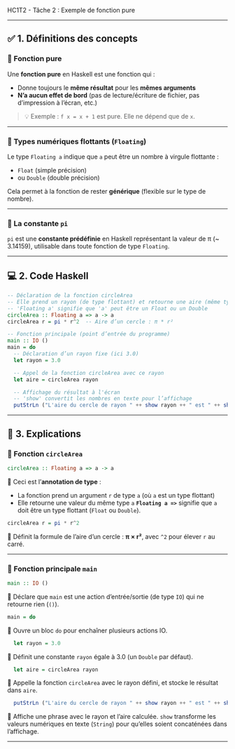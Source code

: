 HC1T2 - Tâche 2 : Exemple de fonction pure

---

## ✅ 1. Définitions des concepts

### 🔹 Fonction pure

Une **fonction pure** en Haskell est une fonction qui :

* Donne toujours le **même résultat** pour les **mêmes arguments**
* **N’a aucun effet de bord** (pas de lecture/écriture de fichier, pas d’impression à l’écran, etc.)

> 💡 Exemple : `f x = x + 1` est pure. Elle ne dépend que de `x`.

---

### 🔹 Types numériques flottants (`Floating`)

Le type `Floating a` indique que `a` peut être un nombre à virgule flottante :

* `Float` (simple précision)
* ou `Double` (double précision)

Cela permet à la fonction de rester **générique** (flexible sur le type de nombre).

---

### 🔹 La constante `pi`

`pi` est une **constante prédéfinie** en Haskell représentant la valeur de π (\~ 3.14159), utilisable dans toute fonction de type `Floating`.

---

## 💻 2. Code Haskell

```haskell
-- Déclaration de la fonction circleArea
-- Elle prend un rayon (de type flottant) et retourne une aire (même type)
-- 'Floating a' signifie que 'a' peut être un Float ou un Double
circleArea :: Floating a => a -> a
circleArea r = pi * r^2  -- Aire d’un cercle : π * r²

-- Fonction principale (point d’entrée du programme)
main :: IO ()
main = do
  -- Déclaration d’un rayon fixe (ici 3.0)
  let rayon = 3.0

  -- Appel de la fonction circleArea avec ce rayon
  let aire = circleArea rayon

  -- Affichage du résultat à l'écran
  -- 'show' convertit les nombres en texte pour l’affichage
  putStrLn ("L'aire du cercle de rayon " ++ show rayon ++ " est " ++ show aire)
```

---

## 📘 3. Explications 

### 🔸 Fonction `circleArea`

```haskell
circleArea :: Floating a => a -> a
```

🔹 Ceci est l’**annotation de type** :

* La fonction prend un argument `r` de type `a` (où `a` est un type flottant)
* Elle retourne une valeur du même type `a`
  **`Floating a =>`** signifie que `a` doit être un type flottant (`Float` ou `Double`).

```haskell
circleArea r = pi * r^2
```

🔹 Définit la formule de l’aire d’un cercle :
**π × r²**, avec `^2` pour élever `r` au carré.

---

### 🔸 Fonction principale `main`

```haskell
main :: IO ()
```

🔹 Déclare que `main` est une action d’entrée/sortie (de type `IO`) qui ne retourne rien (`()`).

```haskell
main = do
```

🔹 Ouvre un bloc `do` pour enchaîner plusieurs actions IO.

```haskell
  let rayon = 3.0
```

🔹 Définit une constante `rayon` égale à 3.0 (un `Double` par défaut).

```haskell
  let aire = circleArea rayon
```

🔹 Appelle la fonction `circleArea` avec le rayon défini, et stocke le résultat dans `aire`.

```haskell
  putStrLn ("L'aire du cercle de rayon " ++ show rayon ++ " est " ++ show aire)
```

🔹 Affiche une phrase avec le rayon et l’aire calculée.
`show` transforme les valeurs numériques en texte (`String`) pour qu’elles soient concaténées dans l’affichage.

---



